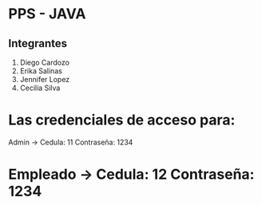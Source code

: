 # PPS - JAVA

## Integrantes

1. Diego Cardozo
2. Erika Salinas
3. Jennifer Lopez
4. Cecilia Silva

# Las credenciales de acceso para:
Admin -> Cedula: 11  Contraseña: 1234
# Empleado -> Cedula: 12  Contraseña: 1234
